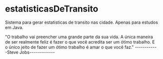 # estatisticasDeTransito
Sistema para gerar estatisticas de transito nas cidade.
Apenas para estudos em Java.

"O trabalho vai preencher uma grande parte da sua vida.
A única maneira de ser realmente feliz é fazer o que você acredita ser um ótimo trabalho.
E o único jeito de fazer um ótimo trabalho é amar o que você faz."
------------Steve Jobs-------------
